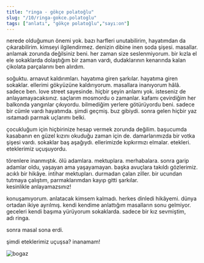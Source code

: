 ```yaml
---
title: "ringa - gökçe polatoğlu"
slug: "/10/ringa-gokce.polatoglu"
tags: ["anlatı", "gökçe polatoğlu","sayı:on"]
---
```


nerede olduğumun önemi yok. bazı harfleri unutabilirim, hayatımdan da
çıkarabilirim. kimseyi ilgilendirmez. denizin dibine inen soda şişesi.
masallar. anlamak zorunda değilsiniz beni. her zaman size seslenmiyorum.
bir kızla el ele sokaklarda dolaştığım bir zaman vardı, dudaklarının
kenarında kalan çikolata parçalarını ben alırdım.

soğuktu. arnavut kaldırımları. hayatıma giren şarkılar. hayatıma giren
sokaklar. ellerimi gökyüzüne kaldırıyorum. masallara inanıyorum hâlâ.
sadece ben. love street sayesinde. hiçbir şeyin anlamı yok. isteseniz de
anlayamayacaksınız. saçlarım mosmordu o zamanlar. kafamı çevirdiğim her
balkonda yangınlar çıkıyordu. bilmediğim yerlere götürüyordu beni.
sadece bir cümle vardı hayatımda. şimdi geçmiş. buz gibiydi. sonra gelen
hiçbir yaz ısıtamadı parmak uçlarımı belki.

çocukluğum için hiçbirinize hesap vermek zorunda değilim. başucumda
kasabanın en güzel kızını okuduğu zaman için de. damarlarımızda bir
votka şişesi vardı. sokaklar baş aşağıydı. ellerimizde kıpkırmızı
elmalar. etekleri. eteklerimiz uçuşuyordu.

törenlere inanmıştık. ölü adamlara. mektuplara. merhabalara. sonra garip
adamlar oldu, yaşayan ama yaşayamayan. başka avuçlara takıldı
gözlerimiz. acıklı bir hikâye. intihar mektupları. durmadan çalan
ziller. bir ucundan tutmaya çalıştım, parmaklarımdan kayıp gitti
şarkılar. kesinlikle anlayamazsınız!

konuşamıyorum. anlatacak kimsem kalmadı. herkes dinledi hikâyemi. dünya
ortadan ikiye ayrılmış. kendi kendime anlattığım masalların sonu
gelmiyor. geceleri kendi başıma yürüyorum sokaklarda. sadece bir kız
sevmiştim, adı ringa.

sonra masal sona erdi.

şimdi eteklerimiz uçuşsa? inanamam!



![bogaz](/img/bogaz.jpg)
